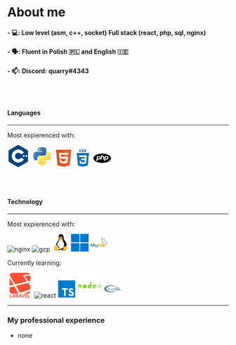 <h1> About me </h1>

#### - 💻: Low level (asm, c++, socket) Full stack (react, php, sql, nginx) 
#### - 🗣️: Fluent in Polish 🇵🇱 and English 🇮🇪
#### - 📫: Discord: quarry#4343
<br></br>
#### Languages 
---
Most expierenced with:

<div>
<img src="https://github.com/devicons/devicon/blob/master/icons/cplusplus/cplusplus-plain.svg" title="cpp" alt="Cpp" width="50" height="50"/> 
<img src="https://github.com/devicons/devicon/blob/master/icons/python/python-original.svg" title="python" alt="python" width="50" height="50"/>
<img src="https://github.com/devicons/devicon/blob/master/icons/html5/html5-original.svg" title="html" alt="html" width="40"/> 
<img src="https://github.com/devicons/devicon/blob/master/icons/css3/css3-plain-wordmark.svg"  title="CSS3" alt="CSS" width="40" height="40"/>
<img src="https://github.com/devicons/devicon/blob/master/icons/php/php-plain.svg" title="php" alt="php" width="40" height="40"/>
</div>
<div></div>

<br> </br>

#### Technology 
---
Most expierenced with:

<div>
<img src="https://www.svgrepo.com/show/373924/nginx.svg" title="nginx" alt="nginx" width="40" height="40"/>  
<img src="https://github.com/gilbarbara/logos/blob/main/logos/google-cloud.svg" title="gcp" alt="gcp" width="40" height="40"/>  
<img src="https://github.com/devicons/devicon/blob/master/icons/linux/linux-original.svg"  title="Linux" alt="Linux" width="40" height="40"/>
<img src="https://raw.githubusercontent.com/github/explore/379d49236d826364be968345e0a085d044108cff/topics/windows/windows.png"  title="Linux" alt="Linux" width="40" height="40"/>
<img src="https://github.com/devicons/devicon/blob/master/icons/mysql/mysql-original-wordmark.svg" title="mysql" alt="mysql" width="40" height="40"/>

</div>
<div></div>

Currently learning: 
<div>
<img src="https://github.com/devicons/devicon/blob/master/icons/laravel/laravel-plain-wordmark.svg"  title="laravel" alt="laravel" width="57" height="57"/>
<img src="https://upload.wikimedia.org/wikipedia/commons/thumb/a/a7/React-icon.svg/2300px-React-icon.svg.png" title="react" alt="react" width="40" height="40"/>
<img src="https://github.com/devicons/devicon/blob/master/icons/typescript/typescript-original.svg" title="typescript" alt="typescript" width="40" height="40"/>
<img src="https://github.com/devicons/devicon/blob/master/icons/nodejs/nodejs-plain-wordmark.svg"  title="node" alt="node" width="57" height="57"/>
<img src="https://github.com/devicons/devicon/blob/master/icons/opengl/opengl-plain.svg" title="opengl" alt="opengl" width="40" height="40"/>
</div>

---

### My professional experience
  - none

